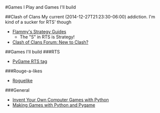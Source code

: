 #Games I Play and Games I'll build

##Clash of Clans
My current (2014-12-27T21:23:30-06:00) addiction. I'm kind of a sucker for RTS' though

-  [Flammy's Strategy Guides](http://clashofclans.wikia.com/wiki/Flammy%27s_Strategy_Guides)
    +  The "S" in RTS is Strategy!
-  [Clash of Clans Forum: New to Clash?](http://forum.supercell.net/forumdisplay.php/54-New-to-Clash)

##Games I'll build
###RTS
-  [PyGame RTS tag](http://www.pygame.org/tags/rts)

###Rouge-a-likes
-  [Roguelike](http://en.wikipedia.org/wiki/Roguelike)

###General
-  [Invent Your Own Computer Games with Python](https://inventwithpython.com/chapters/)
-  [Making Games with Python and Pygame](https://inventwithpython.com/pygame/index.html)
